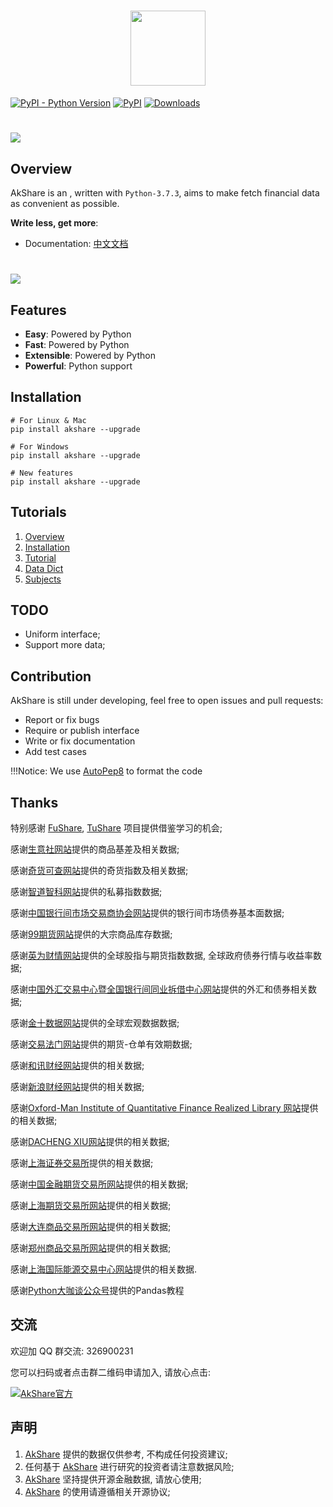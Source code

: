 <h1 align=center>
<img src="https://jfds-1252952517.cos.ap-chengdu.myqcloud.com/akshare/icon/images.jpg" width='120px' height='120px'>
</h1>

[![PyPI - Python Version](https://img.shields.io/pypi/pyversions/akshare.svg)](https://pypi.org/project/akshare/) 
[![PyPI](https://img.shields.io/pypi/v/akshare.svg)](https://pypi.org/project/akshare/) 
[![Downloads](https://pepy.tech/badge/akshare/month)](https://pepy.tech/project/akshare/month)

# ![](https://github.com/jindaxiang/akshare/blob/master/docs/source/_static/images/akshare_home.png)

## Overview

AkShare is an , written with `Python-3.7.3`, aims to make fetch financial data as convenient as possible.

**Write less, get more**:

-   Documentation: [中文文档](https://akshare.readthedocs.io/zh_CN/latest/)

# ![](https://github.com/jindaxiang/akshare/blob/master/docs/source/_static/images/AkShare.png)

## Features

-   **Easy**: Powered by Python
-   **Fast**: Powered by Python
-   **Extensible**: Powered by Python
-   **Powerful**: Python support

## Installation

``` shell
# For Linux & Mac
pip install akshare --upgrade

# For Windows
pip install akshare --upgrade

# New features
pip install akshare --upgrade
```

## Tutorials

1.  [Overview](https://akshare.readthedocs.io/zh_CN/latest/akshare/ak-introduction.html)
2.  [Installation](https://akshare.readthedocs.io/zh_CN/latest/akshare/ak-installation.html)
3.  [Tutorial](https://akshare.readthedocs.io/zh_CN/latest/akshare/ak-tutorial.html)
4.  [Data Dict](https://akshare.readthedocs.io/zh_CN/latest/README.html)
5.  [Subjects](https://akshare.readthedocs.io/zh_CN/latest/subjects/index.html)

## TODO

-   Uniform interface;
-   Support more data;

## Contribution

AkShare is still under developing, feel free to open issues and pull requests:

-   Report or fix bugs
-   Require or publish interface
-   Write or fix documentation
-   Add test cases

!!!Notice: We use [AutoPep8](https://github.com/hhatto/autopep8) to format the code

## Thanks

特别感谢 [FuShare](https://github.com/jindaxiang/fushare), [TuShare](https://github.com/waditu/tushare) 项目提供借鉴学习的机会;

感谢[生意社网站](http://www.100ppi.com/)提供的商品基差及相关数据;

感谢[奇货可查网站](https://qhkch.com/)提供的奇货指数及相关数据;

感谢[智道智科网站](https://www.ziasset.com/)提供的私募指数数据;

感谢[中国银行间市场交易商协会网站](http://www.nafmii.org.cn/)提供的银行间市场债券基本面数据;

感谢[99期货网站](http://www.99qh.com/)提供的大宗商品库存数据;

感谢[英为财情网站](https://cn.investing.com/)提供的全球股指与期货指数数据, 全球政府债券行情与收益率数据;

感谢[中国外汇交易中心暨全国银行间同业拆借中心网站](http://www.chinamoney.com.cn/chinese/)提供的外汇和债券相关数据;

感谢[金十数据网站](https://www.jin10.com/)提供的全球宏观数据数据;

感谢[交易法门网站](https://www.jiaoyifamen.com/)提供的期货-仓单有效期数据;

感谢[和讯财经网站](http://www.hexun.com/)提供的相关数据;

感谢[新浪财经网站](https://finance.sina.com.cn/)提供的相关数据;

感谢[Oxford-Man Institute of Quantitative Finance Realized Library 网站](https://realized.oxford-man.ox.ac.uk/)提供的相关数据;

感谢[DACHENG XIU网站](https://dachxiu.chicagobooth.edu/)提供的相关数据;

感谢[上海证券交易所](http://www.sse.com.cn/assortment/options/price/)提供的相关数据;

感谢[中国金融期货交易所网站](http://www.cffex.com.cn/)提供的相关数据;

感谢[上海期货交易所网站](http://www.shfe.com.cn/)提供的相关数据;

感谢[大连商品交易所网站](http://www.dce.com.cn/)提供的相关数据;

感谢[郑州商品交易所网站](http://www.czce.com.cn/)提供的相关数据;

感谢[上海国际能源交易中心网站](http://www.ine.com.cn/)提供的相关数据.

感谢[Python大咖谈公众号](https://upload-images.jianshu.io/upload_images/3240514-61004f2c71be4a0b.png?imageMogr2/auto-orient/strip%7CimageView2/2/w/1240)提供的Pandas教程


## 交流

欢迎加 QQ 群交流: 326900231

您可以扫码或者点击群二维码申请加入, 请放心点击:

<a target="_blank" href="https://shang.qq.com/wpa/qunwpa?idkey=aacb87089dd5ecb8c6620ce391de15b92310cfb65e3b37f37eb465769e3fc1a3"><img border="0" src="https://jfds-1252952517.cos.ap-chengdu.myqcloud.com/akshare/qq/akshare_md_fold_1569925684166.png" alt="AkShare官方" title="AkShare官方"></a>


## 声明

1. [AkShare](https://github.com/jindaxiang/akshare) 提供的数据仅供参考, 不构成任何投资建议;
2. 任何基于 [AkShare](https://github.com/jindaxiang/akshare) 进行研究的投资者请注意数据风险;
3. [AkShare](https://github.com/jindaxiang/akshare) 坚持提供开源金融数据, 请放心使用;
4. [AkShare](https://github.com/jindaxiang/akshare) 的使用请遵循相关开源协议;
